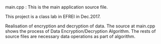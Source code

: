 main.cpp : This is the main application source file.

This project is a class lab in EFREI in Dec.2017.

Realisation of encryption and decryption of data. The source at main.cpp shows the process of Data Encryption/Decryption Algorithm. The rests of source files are necessary data operations as part of algorithm. 
